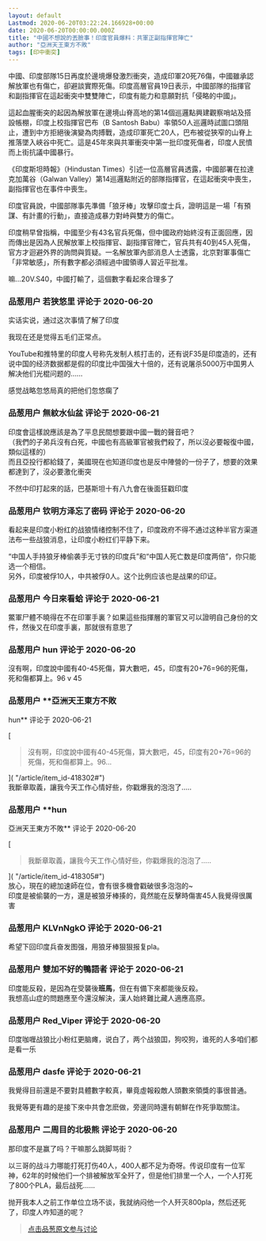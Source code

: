 ```yaml
---
layout: default
Lastmod: 2020-06-20T03:22:24.166928+00:00
date: 2020-06-20T00:00:00.000Z
title: "中國不想說的丟臉事！印度官員爆料：共軍正副指揮官陣亡"
author: "亞洲天王東方不敗"
tags: [印中衝突]
---
```


中國、印度部隊15日再度於邊境爆發激烈衝突，造成印軍20死76傷，中國雖承認解放軍也有傷亡，卻避談實際死傷。印度高層官員19日表示，中國部隊的指揮官和副指揮官在這起衝突中雙雙陣亡，印度有能力和意願對抗「侵略的中國」。  
  
這起血腥衝突的起因為解放軍在邊境山脊高地的第14個巡邏點興建觀察哨站及搭設帳棚，印度上校指揮官巴布（B Santosh Babu）率領50人巡邏時試圖口頭阻止，遭到中方拒絕後演變為肉搏戰，造成印軍死亡20人，巴布被從狹窄的山脊上推落墜入峽谷中死亡。這是45年來與共軍衝突中第一批印度死傷者，印度人民憤而上街抗議中國暴行。  
  
《印度斯坦時報》（Hindustan Times）引述一位高層官員透露，中國部署在拉達克加萬谷（Galwan Valley）第14巡邏點附近的部隊指揮官，在這起衝突中喪生，副指揮官也在事件中喪生。  
  
印度官員說，中國部隊事先準備「狼牙棒」攻擊印度士兵，證明這是一場「有預謀、有計畫的行動」，直接造成暴力對峙與雙方的傷亡。  
  
印度稍早曾指稱，中國至少有43名官兵死傷，但中國政府始終沒有正面回應，因而傳出是因為人民解放軍上校指揮官、副指揮官陣亡，官兵共有40到45人死傷，官方才迴避外界的詢問與質疑。一名解放軍內部消息人士透露，北京對軍事傷亡「非常敏感」，所有數字都必須經過中國領導人習近平批准。  
  
嘛...20V.S40，中國打輸了，這個數字看起來合理多了

            
### 品葱用户 **若狭悠里** 评论于 2020-06-20
        
实话实说，通过这次事情了解了印度  
  
我现在还是觉得五毛们正常点。  
  
YouTube和推特里的印度人号称先发制人核打击的，还有说F35是印度造的，还有说中国的经济数据都是假的印度比中国强大十倍的，还有说屠杀5000万中国男人解决他们光棍问题的……  
  
感觉战略忽悠局真的把他们忽悠瘸了
        


            
### 品葱用户 **無紋水仙盆** 评论于 2020-06-21
        
印度會這樣說應該是為了平息民間想要跟中國一戰的聲音吧？  
（我們的子弟兵沒有白死，中國也有高級軍官被我們殺了，所以沒必要報復中國，類似這樣的）  
而且亞投行都給錢了，美國現在也知道印度也是反中陣營的一份子了，想要的效果都達到了，沒必要激化衝突  
  
不然中印打起來的話，巴基斯坦十有八九會在後面狂戳印度
        


            
### 品葱用户 **钦明方泽忘了密码** 评论于 2020-06-20
        
看起来是印度小粉红的战狼情绪控制不住了，印度政府不得不通过这种半官方渠道法布一些战狼消息，让印度小粉红们平静下来。  
  
“中国人手持狼牙棒偷袭手无寸铁的印度兵”和“中国人死亡数是印度两倍”，你只能选一个相信。  
另外，印度被俘10人，中共被俘0人。这个比例应该也是战果的印证。
        


            
### 品葱用户 **今日來看蛤** 评论于 2020-06-21
        
鱉軍尸體不曉得在不在印軍手裏？如果這些指揮層的軍官又可以證明自己身份的文件，然後又在印度手裏，那就很有意思了
        


            
### 品葱用户 **hun** 评论于 2020-06-20
        
沒有啊，印度說中國有40-45死傷，算大數吧，45，印度有20+76=96的死傷，死和傷都算上。96 v 45
        


            
### 品葱用户 **亞洲天王東方不敗 
hun** 评论于 2020-06-21
        
[

> 沒有啊，印度說中國有40-45死傷，算大數吧，45，印度有20+76=96的死傷，死和傷都算上。96...

]( "/article/item_id-418302#")  
我斷章取義，讓我今天工作心情好些，你戳爆我的泡泡了.....
        


            
### 品葱用户 **hun 
亞洲天王東方不敗** 评论于 2020-06-20
        
[

> 我斷章取義，讓我今天工作心情好些，你戳爆我的泡泡了.....

]( "/article/item_id-418305#")  
放心，現在的總加速師在位，會有很多機會戳破很多泡泡的~  
印度是被偷襲的一方，還是被狼牙棒揍的，竟然能在反擊時傷害45人我覺得很厲害
        


            
### 品葱用户 **KLVnNgkO** 评论于 2020-06-21
        
希望下回印度兵奋发图强，用狼牙棒狠狠报复pla。
        


            
### 品葱用户 **雙加不好的鴨語者** 评论于 2020-06-21
        
印度能反殺，是因為在受襲後**班馬**，但在有備下來都能後反殺。  
我想高山症的問題應至今還沒解決，漢人始終難比藏人適應高原。
        


            
### 品葱用户 **Red_Viper** 评论于 2020-06-20
        
印度咖喱战狼比小粉红更脑瘫，说白了，两个战狼囯，狗咬狗，谁死的人多咱们都是看一乐
        


            
### 品葱用户 **dasfe** 评论于 2020-06-21
        
我覺得目前還是不要對具體數字較真，畢竟虛報殺敵人頭數來領獎的事很普通。  
  
我覺等更有趣的是接下來中共會怎麽做，旁邊同時還有朝鮮在作死爭取關注。
        


            
### 品葱用户 **二周目的北极熊** 评论于 2020-06-20
        
那印度不是赢了吗？干嘛那么跳脚骂街？  
  
以三哥的战斗力哪能打死打伤40人，400人都不足为奇呀。传说印度有一位军神，62年的时候他们一个排被解放军全歼了，但是他们排里一个人，一个人打死了800个PLA，最后战死……  
  
抛开我本人之前工作单位立场不谈，我就纳闷他一个人歼灭800pla，然后还死了，印度人咋知道的呢？
        






> [点击品葱原文参与讨论](https://pincong.rocks/article/id-20620__sort_key-agree_count__sort-DESC)

